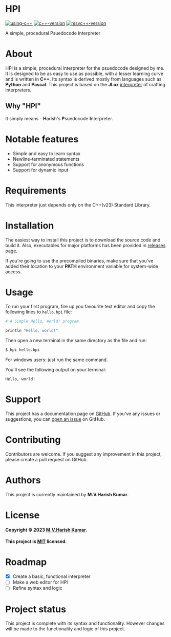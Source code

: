 # HPI

[![using-c++](https://img.shields.io/badge/Using-C++%20-blue)](https://visualstudio.microsoft.com/vs/features/cplusplus/)
[![c++-version](https://img.shields.io/badge/C++-%2023-lightgreen)](https://isocpp.org/)
[![msvc++-version](https://img.shields.io/badge/MSVC-v19.36-purple)](https://visualstudio.microsoft.com/vs/features/cplusplus/)

A simple, procedural Psuedocode Interpreter

# About
HPI is a simple, procedural interpreter for the psuedocode designed by me. It is designed to be as easy to use 
as possible, with a lesser learning curve and is written in **C++**. Its syntax is derived mostly from 
languages such as **Python** and **Pascal**. This project is based on the **JLox** [interpreter](https://craftinginterpreters.com/) of crafting interpreters.

## Why "HPI"
It simply means - **H**arish's **P**suedocode **I**nterpreter.

# Notable features
- Simple and easy to learn syntax
- Newline-terminated statements
- Support for anonymous functions
- Support for dynamic input

# Requirements
This interpreter just depends only on the C++(v23) Standard Library.

# Installation
The easiest way to install this project is to download the source code and build it. Also, executables for 
major platforms has been provided in [releases](https://github.com/harishtpj/HPI/releases) page.

If you're going to use the precompiled binaries, make sure that you've added their location to your **PATH** 
environment variable for system-wide access.

# Usage
To run your first program, fire up you favourite text editor and copy the following lines to `hello.hpi` file:

```python
# A Simple Hello, World! program

println "Hello, world!"
```

Then open a new terminal in the same directory as the file and run:
```bash
$ hpi hello.hpi
```

For windows users: just run the same command.

You'll see the following output on your terminal:

```
Hello, world!
```

# Support
This project has a documentation page on [GitHub](https://github.com/harishtpj/HPI/docs). If you've any issues 
or suggestions, you can [open an issue](https://github.com/harishtpj/HPI/issues) on GitHub.

# Contributing
Contributors are welcome. If you suggest any improvement in this project, please create a 
pull request on GitHub. 

# Authors
This project is currently maintained by **M.V.Harish Kumar**.

# License
#### Copyright © 2023 [M.V.Harish Kumar](https://github.com/harishtpj). <br>
#### This project is [MIT](https://github.com/harishtpj/HPI/blob/master/LICENSE) licensed.

# Roadmap
- [x] Create a basic, functional interpreter
- [ ] Make a web editor for HPI
- [ ] Refine syntax and logic

# Project status
This project is complete with its syntax and functionality. However changes will be made to the functionality 
and logic of this project.
